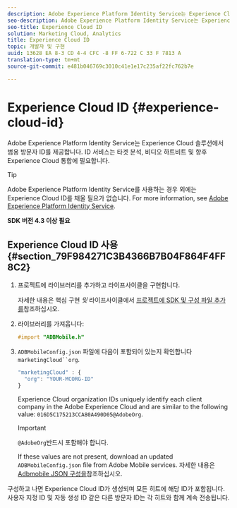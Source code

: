 ```yaml
---
description: Adobe Experience Platform Identity Service는 Experience Cloud 솔루션에서 범용 방문자 ID를 제공합니다. ID 서비스는 타겟 분석, 비디오 하트비트 및 향후 Experience Cloud 통합에 필요합니다.
seo-description: Adobe Experience Platform Identity Service는 Experience Cloud 솔루션에서 범용 방문자 ID를 제공합니다. ID 서비스는 타겟 분석, 비디오 하트비트 및 향후 Experience Cloud 통합에 필요합니다.
seo-title: Experience Cloud ID
solution: Marketing Cloud, Analytics
title: Experience Cloud ID
topic: 개발자 및 구현
uuid: 13628 EA 8-3 CD 4-4 CFC -8 FF 6-722 C 33 F 7813 A
translation-type: tm+mt
source-git-commit: e481b046769c3010c41e1e17c235af22fc762b7e

---
```



# Experience Cloud ID {#experience-cloud-id}

Adobe Experience Platform Identity Service는 Experience Cloud 솔루션에서 범용 방문자 ID를 제공합니다. ID 서비스는 타겟 분석, 비디오 하트비트 및 향후 Experience Cloud 통합에 필요합니다.

>[!TIP]
>
>Adobe Experience Platform Identity Service를 사용하는 경우 외에는 Experience Cloud ID를 채울 필요가 없습니다. For more information, see [Adobe Experience Platform Identity Service](https://marketing.adobe.com/resources/help/en_US/mcvid/).

**SDK 버전 4.3 이상 필요**

## Experience Cloud ID 사용 {#section_79F984271C3B4366B7B04F864F4FF8C2}

1. 프로젝트에 라이브러리를 추가하고 라이프사이클을 구현합니다.

   자세한 내용은 핵심 구현 *및* 라이프사이클에서 [프로젝트에 SDK 및 구성 파일 추가를](/help/ios/getting-started/dev-qs.md)참조하십시오.
1. 라이브러리를 가져옵니다:

   ```objective-c
   #import "ADBMobile.h"
   ```

1. `ADBMobileConfig.json` 파일에 다음이 포함되어 있는지 확인합니다 `marketingCloud``org`.

   ```js
   "marketingCloud" : { 
     "org": "YOUR-MCORG-ID" 
   }
   ```

   Experience Cloud organization IDs uniquely identify each client company in the Adobe Experience Cloud and are similar to the following value: `016D5C175213CCA80A490D05@AdobeOrg`.

   >[!IMPORTANT]
   >
   >`@AdobeOrg`반드시 포함해야 합니다.

   If these values are not present, download an updated `ADBMobileConfig.json` file from Adobe Mobile services. 자세한 내용은 [Adbmobile JSON 구성을](/help/ios/getting-started/requirements.md)참조하십시오.

구성하고 나면 Experience Cloud ID가 생성되며 모든 히트에 해당 ID가 포함됩니다. 사용자 지정 ID 및 자동 생성 ID 같은 다른 방문자 ID는 각 히트와 함께 계속 전송됩니다.
